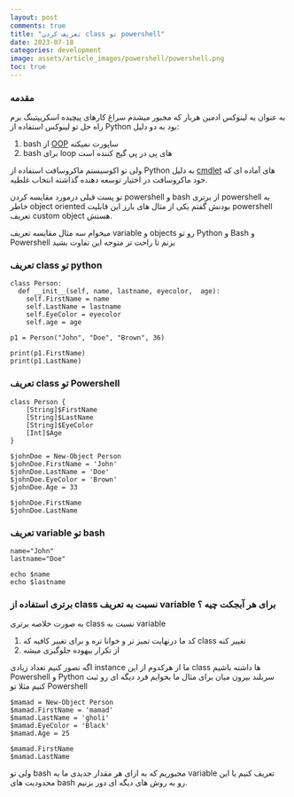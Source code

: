 ```yaml
---
layout: post
comments: true
title: "تعریف کردن class تو powershell"
date: 2023-07-18
categories: development
image: assets/article_images/powershell/powershell.png
toc: true
---
```


### مقدمه 

به عنوان یه لینوکس ادمین هربار که مجبور میشدم سراغ کارهای پیچیده اسکریپتینگ برم راه حل تو لینوکس استفاده از Python بود به دو دلیل:

1. bash از [OOP](https://en.wikipedia.org/wiki/Object-oriented_programming) ساپورت نمیکنه 
1. bash برای loop  های پی در پی گیج کننده است

 ولی تو اکوسیستم ماکروسافت استفاده از Python به دلیل [cmdlet](https://learn.microsoft.com/en-us/powershell/scripting/developer/cmdlet/cmdlet-overview?view=powershell-7.3) های آماده ای که خود ماکروسافت در اختیار توسعه دهنده گذاشته انتخاب غلطیه. 

تو پست قبلی درمورد مقایسه کردن powershell و bash از برتری powershell به خاطر object oriented بودنش گفتم یکی از مثال های بارز این قابلیت powershell تعریف custom object هستش.

میخوام سه مثال مقایسه تعریف variable و objects رو تو Python و Bash و Powershell بزنم تا راحت تر متوجه این تفاوت بشید 


### تعریف class تو python 

```
class Person:
  def __init__(self, name, lastname, eyecolor,  age):
    self.FirstName = name
    self.LastName = lastname
    self.EyeColor = eyecolor
    self.age = age

p1 = Person("John", "Doe", "Brown", 36)

print(p1.FirstName)
print(p1.LastName)
```

### تعریف class تو Powershell 

```
class Person {
    [String]$FirstName
    [String]$LastName
    [String]$EyeColor
    [Int]$Age
}

$johnDoe = New-Object Person
$johnDoe.FirstName = 'John'
$johnDoe.LastName = 'Doe'
$johnDoe.EyeColor = 'Brown'
$johnDoe.Age = 33

$johnDoe.FirstName
$johnDoe.LastName

```

### تعریف variable تو bash

```
name="John" 
lastname="Doe"

echo $name 
echo $lastname 

```

### برتری استفاده از class نسبت به تعریف variable برای هر آبجکت چیه ؟ 

به صورت خلاصه برتری class نسبت به variable 

1. کد ما درنهایت تمیز تر و خوانا تره و برای تغییر کافیه که class تغییر کنه 
1. از تکرار بیهوده جلوگیری میشه 

 اگه تصور کنیم تعداد زیادی instance ما از هرکدوم از این class ها داشته باشیم Powershell و Python سربلند بیرون میان 
 برای مثال ما بخوایم فرد دیگه ای رو ثبت کنیم مثلا تو Powershell
 
```
$mamad = New-Object Person
$mamad.FirstName = 'mamad'
$mamad.LastName = 'gholi'
$mamad.EyeColor = 'Black'
$mamad.Age = 25

$mamad.FirstName
$mamad.LastName
```

ولی تو bash مجبوریم که به ازای هر مقدار جدیدی ما یه variable تعریف کنیم یا این محدودیت های bash رو به روش های دیگه ای دور بزنیم. 
